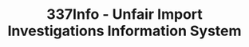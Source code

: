 ---
bigquery: https://console.cloud.google.com/bigquery?p=patents-public-data&d=usitc_investigations&page=dataset&project=sheets-management-319211
citation: US International Trade Commission 337Info Unfair Import Investigations Information
  System
contributors: US International Trade Comission
cost: None
description: US International Trade Commission 337Info Unfair Import Investigations
  Information System contains data on investigations done under Section 337. Section
  337 declares the infringement of certain statutory intellectual property rights
  and other forms of unfair competition in import trade to be unlawful practices.
  Most Section 337 investigations involve allegations of patent or registered trademark
  infringement.
documentation: FAQ and tutorial available on the site
last_edit: Mon, 04 Apr 2022 19:10:40 GMT
location: https://pubapps2.usitc.gov/337external/
maintained_by: US International Trade Comission
schema_fields: '[''startDateMarkmanHearing'', ''trademarkNumbers'', ''copyrightNumbers'',
  ''dateOfPublicationFrNotice'', ''ouiiAttorney'', ''actualEndDateEvidHear'', ''teoIdIssueDate'',
  ''targetDate'', ''complainant'', ''ouiiParticipation'', ''internalRemand'', ''investigationNo'',
  ''respondent'', ''gcAttorney'', ''actualStartDateEvidHear'', ''markmanHearing'',
  ''finalDetNoViolation'', ''scheduledStartDateEvidHear'', ''finalDetViolation'',
  ''cafcAppeals'', ''dateComplaintFiled'', ''docketNo'', ''reportingRequirements'',
  ''currentStatus'', ''invUnfairAct'', ''currentActiveALJ'', ''teoIdDueDate'', ''patentNumber'',
  ''lastUpdated'', ''dateCreated'', ''title'', ''finalIdOnViolationDue'', ''endDateMarkmanHearing'',
  ''issueDateOtherNonFinal'', ''publication_number'', ''htsNumbers'', ''investigationType'',
  ''investigationTermDate'', ''scheduledEndDateEvidHear'', ''finalIdOnViolationIssue'',
  ''teoProceedingInvolved'', ''teoReliefGranted'', ''patentNumbers'', ''aljAssigned'',
  ''id'']'
shortname: unfair_import_investigations
tags:
- import
- legal
- trade
timeframe: 2008-2021 (prior to 2008 downloadable as a JSON file)
title: 337Info - Unfair Import Investigations Information System
uuid: 2721f5ec-e599-4890-9265-9706719fc71e
---